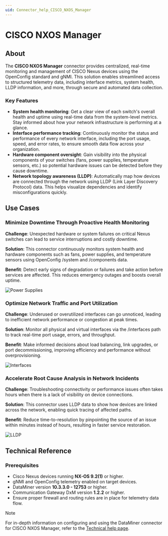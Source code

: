 ```yaml
---
uid: Connector_help_CISCO_NXOS_Manager
---
```


# CISCO NXOS Manager

## About

The **CISCO NXOS Manager** connector provides centralized, real-time monitoring and management of CISCO Nexus devices using the OpenConfig standard and gNMI. This solution enables streamlined access to structured telemetry data, including interface metrics, system health, LLDP information, and more, through secure and automated data collection.

### Key Features

- **System health monitoring**: Get a clear view of each switch's overall health and uptime using real-time data from the system-level metrics. Stay informed about how your network infrastructure is performing at a glance.
- **Interface performance tracking**: Continuously monitor the status and performance of every network interface, including the port usage, speed, and error rates, to ensure smooth data flow across your organization.
- **Hardware component oversight**: Gain visibility into the physical components of your switches (fans, power supplies, temperature sensors, etc.) so potential hardware issues can be detected before they cause downtime.
- **Network topology awareness (LLDP)**: Automatically map how devices are connected through the network using LLDP (Link Layer Discovery Protocol) data. This helps visualize dependencies and identify misconfigurations quickly.

## Use Cases

### Minimize Downtime Through Proactive Health Monitoring

**Challenge**: Unexpected hardware or system failures on critical Nexus switches can lead to service interruptions and costly downtime.

**Solution**: This connector continuously monitors system health and hardware components such as fans, power supplies, and temperature sensors using OpenConfig /system and /components data.

**Benefit**: Detect early signs of degradation or failures and take action before services are affected. This reduces emergency outages and boosts overall uptime.

![Power Supplies](~/connector/images/CISCO_NXOS_Manager_PSU.png)

### Optimize Network Traffic and Port Utilization

**Challenge**: Underused or overutilized interfaces can go unnoticed, leading to inefficient network performance or congestion at peak times.

**Solution**: Monitor all physical and virtual interfaces via the /interfaces path to track real-time port usage, errors, and throughput.

**Benefit**: Make informed decisions about load balancing, link upgrades, or port decommissioning, improving efficiency and performance without overprovisioning.

![Interfaces](~/connector/images/CISCO_NXOS_Manager_Interfaces.png)

### Accelerate Root Cause Analysis in Network Incidents

**Challenge**: Troubleshooting connectivity or performance issues often takes hours when there is a lack of visibility on device connections.

**Solution**: This connector uses LLDP data to show how devices are linked across the network, enabling quick tracing of affected paths.

**Benefit**: Reduce time-to-resolution by pinpointing the source of an issue within minutes instead of hours, resulting in faster service restoration.

![LLDP](~/connector/images/CISCO_NXOS_Manager_LLDP.png)

## Technical Reference

### Prerequisites

- Cisco Nexus devices running **NX-OS 9.2(1)** or higher.
- gNMI and OpenConfig telemetry enabled on target devices.
- DataMiner version **10.3.3.0 - 12753** or higher.
- Communication Gateway DxM version **1.2.2** or higher.
- Ensure proper firewall and routing rules are in place for telemetry data flow.

> [!NOTE]
> For in-depth information on configuring and using the DataMiner connector for CISCO NXOS Manager, refer to the [Technical help page](xref:Connector_help_CISCO_NXOS_Manager_Technical).
